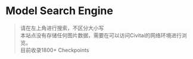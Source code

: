 # Model Search Engine
  
> 请在左上角进行搜索，不区分大小写  
> 本站点没有存储任何图片数据，需要在可以访问Civitai的网络环境进行浏览。  
> 目前收录1800+ Checkpoints  